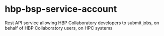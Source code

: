 # hbp-bsp-service-account
Rest API service allowing HBP Collaboratory developers to submit jobs, on behalf of HBP Collaboratory users, on HPC systems
